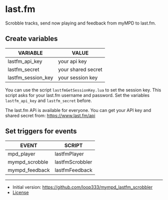 # last.fm

Scrobble tracks, send now playing and feedback from myMPD to last.fm.

## Create variables

| VARIABLE | VALUE |
| -------- | ----- |
| lastfm_api_key | your api key |
| lastfm_secret | your shared secret |
| lastfm_session_key | your session key |

You can use the script `lastfmGetSessionKey.lua` to set the session key. This script asks for your last.fm username and password. Set the variables `lastfm_api_key` and `lastfm_secret` before.

The last.fm APi is available for everyone. You can get your API key and shared secret from: https://www.last.fm/api

## Set triggers for events

| EVENT | SCRIPT |
| ----- | ------ |
| mpd_player | lastfmPlayer |
| mympd_scrobble | lastfmScrobbler |
| mympd_feedback | lastfmFeedback |

***

- Initial version: https://github.com/loop333/mympd_lastfm_scrobbler
- [License](LICENSE)
